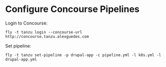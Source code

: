 # Configure Concourse Pipelines

Login to Concourse:
```
fly -t tanzu login --concourse-url http://concourse.tanzu.alexguedes.com
```

Set pipeline:
```
fly -t tanzu set-pipeline -p drupal-app -c pipeline.yml -l k8s.yml -l drupal-app.yml
```